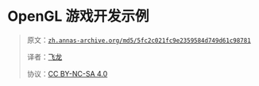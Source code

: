 # OpenGL 游戏开发示例

> 原文：[`zh.annas-archive.org/md5/5fc2c021fc9e2359584d749d61c98781`](https://zh.annas-archive.org/md5/5fc2c021fc9e2359584d749d61c98781)
> 
> 译者：[飞龙](https://github.com/wizardforcel)
> 
> 协议：[CC BY-NC-SA 4.0](http://creativecommons.org/licenses/by-nc-sa/4.0/)